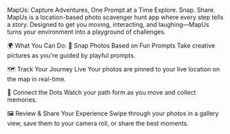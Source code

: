 MapUs: Capture Adventures, One Prompt at a Time
Explore. Snap. Share.
MapUs is a location-based photo scavenger hunt app where every step tells a story. Designed to get you moving, interacting, and laughing—MapUs turns your environment into a playground of challenges.

🌍 What You Can Do:
📸 Snap Photos Based on Fun Prompts
Take creative pictures as you're guided by playful prompts.

🗺️ Track Your Journey Live
Your photos are pinned to your live location on the map in real-time.

🧩 Connect the Dots
Watch your path form as you move and collect memories.

🖼️ Review & Share Your Experience
Swipe through your photos in a gallery view, save them to your camera roll, or share the best moments.
